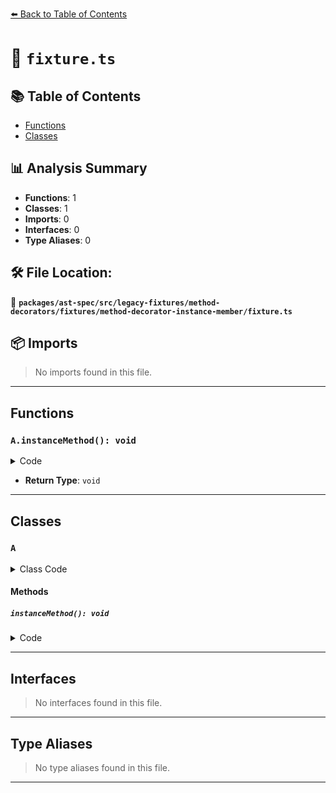 [⬅️ Back to Table of Contents](../../../../../../../index.md)

# 📄 `fixture.ts`

## 📚 Table of Contents

- [Functions](#functions)
- [Classes](#classes)

## 📊 Analysis Summary

- **Functions**: 1
- **Classes**: 1
- **Imports**: 0
- **Interfaces**: 0
- **Type Aliases**: 0

## 🛠️ File Location:
📂 **`packages/ast-spec/src/legacy-fixtures/method-decorators/fixtures/method-decorator-instance-member/fixture.ts`**

## 📦 Imports

> No imports found in this file.


---

## Functions

### `A.instanceMethod(): void`

<details><summary>Code</summary>

```ts
@onlyRead
  instanceMethod() {}
```
</details>

- **Return Type**: `void`

---

## Classes

### `A`

<details><summary>Class Code</summary>

```ts
class A {
  @onlyRead
  instanceMethod() {}
}
```
</details>

#### Methods

##### `instanceMethod(): void`

<details><summary>Code</summary>

```ts
@onlyRead
  instanceMethod() {}
```
</details>


---

## Interfaces

> No interfaces found in this file.


---

## Type Aliases

> No type aliases found in this file.


---